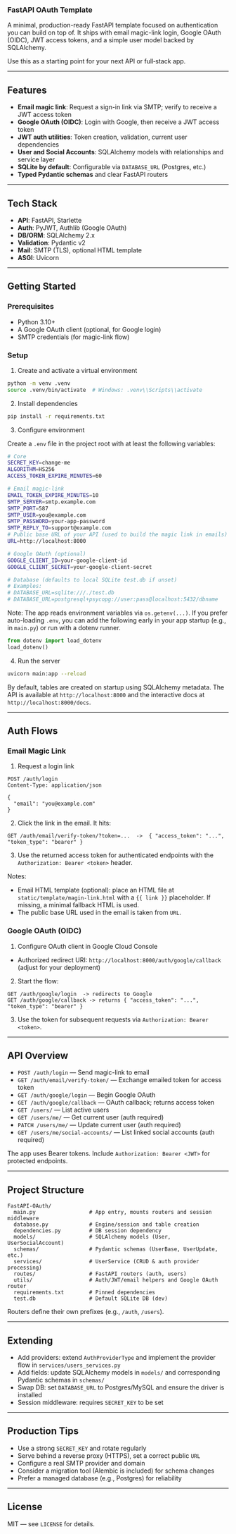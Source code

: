 ### FastAPI OAuth Template

A minimal, production-ready FastAPI template focused on authentication you can build on top of. It ships with email magic-link login, Google OAuth (OIDC), JWT access tokens, and a simple user model backed by SQLAlchemy.

Use this as a starting point for your next API or full‑stack app.

---

## Features

- **Email magic link**: Request a sign-in link via SMTP; verify to receive a JWT access token
- **Google OAuth (OIDC)**: Login with Google, then receive a JWT access token
- **JWT auth utilities**: Token creation, validation, current user dependencies
- **User and Social Accounts**: SQLAlchemy models with relationships and service layer
- **SQLite by default**: Configurable via `DATABASE_URL` (Postgres, etc.)
- **Typed Pydantic schemas** and clear FastAPI routers

---

## Tech Stack

- **API**: FastAPI, Starlette
- **Auth**: PyJWT, Authlib (Google OAuth)
- **DB/ORM**: SQLAlchemy 2.x
- **Validation**: Pydantic v2
- **Mail**: SMTP (TLS), optional HTML template
- **ASGI**: Uvicorn

---

## Getting Started

### Prerequisites

- Python 3.10+
- A Google OAuth client (optional, for Google login)
- SMTP credentials (for magic-link flow)

### Setup

1) Create and activate a virtual environment

```bash
python -m venv .venv
source .venv/bin/activate  # Windows: .venv\\Scripts\\activate
```

2) Install dependencies

```bash
pip install -r requirements.txt
```

3) Configure environment

Create a `.env` file in the project root with at least the following variables:

```bash
# Core
SECRET_KEY=change-me
ALGORITHM=HS256
ACCESS_TOKEN_EXPIRE_MINUTES=60

# Email magic-link
EMAIL_TOKEN_EXPIRE_MINUTES=10
SMTP_SERVER=smtp.example.com
SMTP_PORT=587
SMTP_USER=you@example.com
SMTP_PASSWORD=your-app-password
SMTP_REPLY_TO=support@example.com
# Public base URL of your API (used to build the magic link in emails)
URL=http://localhost:8000

# Google OAuth (optional)
GOOGLE_CLIENT_ID=your-google-client-id
GOOGLE_CLIENT_SECRET=your-google-client-secret

# Database (defaults to local SQLite test.db if unset)
# Examples:
# DATABASE_URL=sqlite:///./test.db
# DATABASE_URL=postgresql+psycopg://user:pass@localhost:5432/dbname
```

Note: The app reads environment variables via `os.getenv(...)`. If you prefer auto-loading `.env`, you can add the following early in your app startup (e.g., in `main.py`) or run with a dotenv runner.

```python
from dotenv import load_dotenv
load_dotenv()
```

4) Run the server

```bash
uvicorn main:app --reload
```

By default, tables are created on startup using SQLAlchemy metadata. The API is available at `http://localhost:8000` and the interactive docs at `http://localhost:8000/docs`.

---

## Auth Flows

### Email Magic Link

1) Request a login link

```http
POST /auth/login
Content-Type: application/json

{
  "email": "you@example.com"
}
```

2) Click the link in the email. It hits:

```http
GET /auth/email/verify-token/?token=...  ->  { "access_token": "...", "token_type": "bearer" }
```

3) Use the returned access token for authenticated endpoints with the `Authorization: Bearer <token>` header.

Notes:
- Email HTML template (optional): place an HTML file at `static/template/magin-link.html` with a `{{ link }}` placeholder. If missing, a minimal fallback HTML is used.
- The public base URL used in the email is taken from `URL`.

### Google OAuth (OIDC)

1) Configure OAuth client in Google Cloud Console
- Authorized redirect URI: `http://localhost:8000/auth/google/callback` (adjust for your deployment)

2) Start the flow:

```http
GET /auth/google/login  -> redirects to Google
GET /auth/google/callback -> returns { "access_token": "...", "token_type": "bearer" }
```

3) Use the token for subsequent requests via `Authorization: Bearer <token>`.

---

## API Overview

- `POST /auth/login` — Send magic-link to email
- `GET /auth/email/verify-token/` — Exchange emailed token for access token
- `GET /auth/google/login` — Begin Google OAuth
- `GET /auth/google/callback` — OAuth callback; returns access token
- `GET /users/` — List active users
- `GET /users/me/` — Get current user (auth required)
- `PATCH /users/me/` — Update current user (auth required)
- `GET /users/me/social-accounts/` — List linked social accounts (auth required)

The app uses Bearer tokens. Include `Authorization: Bearer <JWT>` for protected endpoints.

---

## Project Structure

```text
FastAPI-OAuth/
  main.py                 # App entry, mounts routers and session middleware
  database.py             # Engine/session and table creation
  dependencies.py         # DB session dependency
  models/                 # SQLAlchemy models (User, UserSocialAccount)
  schemas/                # Pydantic schemas (UserBase, UserUpdate, etc.)
  services/               # UserService (CRUD & auth provider processing)
  routes/                 # FastAPI routers (auth, users)
  utils/                  # Auth/JWT/email helpers and Google OAuth router
  requirements.txt        # Pinned dependencies
  test.db                 # Default SQLite DB (dev)
```

Routers define their own prefixes (e.g., `/auth`, `/users`).

---

## Extending

- Add providers: extend `AuthProviderType` and implement the provider flow in `services/users_services.py`
- Add fields: update SQLAlchemy models in `models/` and corresponding Pydantic schemas in `schemas/`
- Swap DB: set `DATABASE_URL` to Postgres/MySQL and ensure the driver is installed
- Session middleware: requires `SECRET_KEY` to be set

---

## Production Tips

- Use a strong `SECRET_KEY` and rotate regularly
- Serve behind a reverse proxy (HTTPS), set a correct public `URL`
- Configure a real SMTP provider and domain
- Consider a migration tool (Alembic is included) for schema changes
- Prefer a managed database (e.g., Postgres) for reliability

---

## License

MIT — see `LICENSE` for details.


